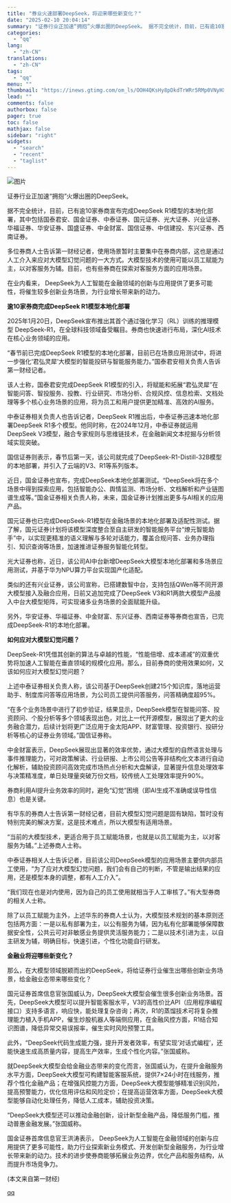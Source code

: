 ```yaml
---
title: "券业火速部署DeepSeek，将迎来哪些新变化？"
date: "2025-02-10 20:04:14"
summary: "证券行业正加速“拥抱”火爆出圈的DeepSeek。 据不完全统计，目前，已有逾10家券商宣布完成De..."
categories:
  - "qq"
lang:
  - "zh-CN"
translations:
  - "zh-CN"
tags:
  - "qq"
menu: ""
thumbnail: "https://inews.gtimg.com/om_ls/OOH4QKsHy8pDkdTrWRr5RMp0VNyHXaXbwlupa2EcRpA2oAA_640360/0"
lead: ""
comments: false
authorbox: false
pager: true
toc: false
mathjax: false
sidebar: "right"
widgets:
  - "search"
  - "recent"
  - "taglist"
---
```


![图片](https://inews.gtimg.com/om_bt/Oqe0xklIgGI14e0uBfxsqIzs1amZlQJnoEoK1KhUe4ku8AA/641)

证券行业正加速“拥抱”火爆出圈的DeepSeek。

据不完全统计，目前，已有逾10家券商宣布完成DeepSeek R1模型的本地化部署，其中包括国泰君安、国金证券、中泰证券、国元证券、光大证券、兴业证券、华福证券、华安证券、国盛证券、中金财富、国信证券、中信建投、东兴证券、西南证券。

多位券商人士告诉第一财经记者，使用场景暂时主要集中在券商内部，这也是通过人工介入来应对大模型幻觉问题的一大方式。大模型技术的使用可能以员工赋能为主，以对客服务为辅。目前，也有些券商在探索对客服务方面的应用场景。

在业内看来， DeepSeek为人工智能在金融领域的创新与应用提供了更多可能性，将催生较多创新业务场景，为行业增长带来新的动力。

**逾10家券商完成DeepSeek R1模型本地化部署**

2025年1月20日，DeepSeek宣布推出其首个通过强化学习（RL）训练的推理模型 DeepSeek-R1，在全球科技领域备受瞩目。券商也快速进行布局，深化AI技术在核心业务领域的应用。

“春节前已完成DeepSeek R1模型的本地化部署，目前已在场景应用测试中，将进一步强化‘君弘灵犀’大模型的智能投研与智能服务能力。”国泰君安相关负责人告诉第一财经记者。

该人士称，国泰君安完成DeepSeek R1模型的引入，将赋能和拓展“君弘灵犀”在智能问答、智投服务、投教、行业研究、市场分析、合规风控、信息检索、文档处理等多个核心业务场景的应用，将为员工和用户提供更加精准、高效的AI服务。

中泰证券相关负责人也告诉记者，DeepSeek R1推出后，中泰证券迅速本地化部署DeepSeek R1多个模型。他同时称，在2024年12月，中泰证券就运用DeepSeek V3模型，融合专家规则与思维链技术，在金融新闻文本挖掘与分析领域实现突破。

国信证券则表示，春节后第一天，该公司就完成了DeepSeek-R1-Distill-32B模型的本地部署，并引入了云端的V3、R1等系列版本。

近日，国金证券也宣布，完成DeepSeek本地化部署测试。“DeepSeek将在多个场景中得到探索应用，包括智能办公、舆情监测、市场分析、文档解析和产业链图谱生成等。”国金证券相关负责人称，未来，国金证券计划推出更多与AI相关的应用产品。

国元证券也已完成DeepSeek-R1模型在金融场景的本地化部署及适配性测试。据了解，国元证券计划将该模型深度整合至自主研发的智能服务平台“燎元智能助手”中，以实现更精准的语义理解与多轮对话能力，覆盖合规问答、业务办理指引、知识查询等场景，加速推进证券服务智能化转型。

光大证券也称，近日，该公司AI中台新增DeepSeek大模型本地化部署和多场景应用测试，并基于华为NPU算力平台实现国产化适配。

类似的还有兴业证券，该公司宣称，已搭建数智中台，支持包括QWen等不同开源大模型接入及融合应用，日前又追加完成了DeepSeek V3和R1两款大模型产品接入中台大模型矩阵，可实现诸多业务场景的全面赋能升级。

另外，华安证券、华福证券、中金财富、东兴证券、西南证券等券商也宣告，已完成DeepSeek-R1的本地化部署。

**如何应对大模型幻觉问题？**

DeepSeek-R1凭借其创新的算法与卓越的性能，“性能倍增、成本递减”的双重优势将加速人工智能在垂直领域的规模化应用。那么，目前券商的使用效果如何，又该如何应对大模型幻觉问题？

上述中泰证券相关负责人称，该公司基于DeepSeek创建215个知识库，落地运营助手、制度库问答等应用场景，为公司员工提供问答服务，问答精确度超95%。

“在多个业务场景中进行了初步验证，结果显示，DeepSeek模型在智能问答、投资顾问、个股分析等多个领域表现出色，对比上一代开源模型，展现出了更大的业务融合潜力，后续计划将更广泛应用于金太阳APP、财富管理、投资银行、投研分析等核心的证券业务领域。”国信证券称。

中金财富表示，DeepSeek展现出显著的效率优势，通过大模型的自然语言处理与事件推理能力，可对政策解读、行业研报、上市公司公告等非结构化文本进行自动化解析，辅助投资顾问高效完成市场热点分析和大盘解读，显著提升信息处理效率与决策精准度，单日处理量突破万份文档，较传统人工处理效率提升90%。

券商利用AI提升业务效率的同时，避免“幻觉”困境（即AI生成不准确或误导性信息）也是关键。

有华东的券商人士告诉第一财经记者，目前大模型幻觉问题是固有缺陷，暂时没有特别完美的解决方案，这是技术难点，所以大模型有适用场景。

“当前的大模型技术，更适合用于员工赋能场景，也就是以员工赋能为主，以对客服务为辅。”上述券商人士称。

中泰证券相关人士告诉记者，目前该公司DeepSeek模型的应用场景主要供内部员工使用，“为了应对大模型幻觉问题，我们会有自己的判断，不管是输出结果的应用，还是模型本身的调整，都有人工介入”。

“我们现在也是对内使用，因为自己的员工使用就相当于人工审核了。”有大型券商的相关人士称。

除了以员工赋能为主外，上述华东的券商人士认为，大模型技术规划的基本原则还包括两方面：一是以私有部署为主，以公有服务为辅，因为私有化部署能够保障数据安全性，公共云可对非敏感业务提供灵活服务能力；二是以技术引进为主，以自主研发为辅，明确目标，快速引进，个性化功能自行研发。

**金融业将迎哪些新变化？**

那么，在大模型领域脱颖而出的DeepSeek，将给证券行业催生出哪些创新业务场景，给金融业态带来哪些变化？

国元证券首席信息官张国威认为，DeepSeek大模型会催生很多创新业务场景。首先，DeepSeek大模型可以提升智能客服水平，V3的高性价比API（应用程序编程接口）支持多语言，响应快，能处理复杂咨询；再次，R1的蒸馏技术可将复杂推理能力植入手机APP，催生炒股机器人等端侧应用，在金融风控方面，R1结合知识图谱，降低异常交易误报率，催生实时风险预警工具。

此外，“DeepSeek代码生成能力强，提升开发者效率，有望实现‘对话式编程’，还能快速生成高质量内容，提高生产效率，生成个性化内容。”张国威称。

就DeepSeek大模型会给金融业态带来的变化而言，张国威认为，在提升金融服务水平方面，DeepSeek大模型可构建智能客服系统，提供7×24小时在线服务，推荐个性化金融产品；在增强风控能力方面，DeepSeek大模型能够精准识别风险，提高预警能力，优化信用评估和风险定价；在提高运营效率方面，DeepSeek大模型能够自动化处理任务，降低人工成本，辅助投资决策。

“DeepSeek大模型还可以推动金融创新，设计新型金融产品，降低服务门槛，推动普惠金融发展。”张国威称。

国金证券首席信息官王洪涛表示， DeepSeek为人工智能在金融领域的创新与应用提供了更多可能性，助力行业探索新业务模式、开发创新型金融服务，为行业增长带来新的动力。技术的进步使券商能够拓展业务边界，优化产品和服务结构，从而提升市场竞争力。

 (本文来自第一财经)

[qq](https://new.qq.com/rain/a/20250210A07VJB00)
